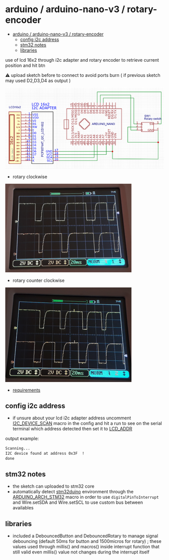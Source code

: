 # arduino / arduino-nano-v3 / rotary-encoder

<!-- TOC -->
- [arduino / arduino-nano-v3 / rotary-encoder](#arduino--arduino-nano-v3--rotary-encoder)
  * [config i2c address](#config-i2c-address)
  * [stm32 notes](#stm32-notes)
  * [libraries](#libraries)
<!-- TOCEND -->

use of lcd 16x2 through i2c adapter and rotary encoder to retrieve current position and hit btn

:warning: upload sketch before to connect to avoid ports burn ( if previous sketch may used D2,D3,D4 as output )

![](data/img/schematics.png)

- rotary clockwise

<img width=400 src="data/img/rotary-scope-cw.png"></img>

- rotary counter clockwise

<img width=400 src="data/img/rotary-scope-ccw.png"></img>

- [requirements](https://github.com/devel0/iot-examples#development)

## config i2c address

- if unsure about your lcd i2c adapter address uncomment [I2C_DEVICE_SCAN](https://github.com/devel0/iot-examples/blob/f759cba72e2c8006ac51bb9e12f64af73c2bbde8/arduino/arduino-nano-v3/rotary-encoder/config.h#L23) macro in the config and hit a run to see on the serial terminal which address detected then set it to [LCD_ADDR](https://github.com/devel0/iot-examples/blob/f759cba72e2c8006ac51bb9e12f64af73c2bbde8/arduino/arduino-nano-v3/rotary-encoder/config.h#L24)

output example:

```
Scanning...                                                                                                           
I2C device found at address 0x3F  !                                                                                   
done
```

## stm32 notes

- the sketch can uploaded to stm32 core
- automatically detect [stm32duino](https://github.com/stm32duino/Arduino_Core_STM32) environment through the [ARDUINO_ARCH_STM32](https://github.com/devel0/iot-examples/blob/f759cba72e2c8006ac51bb9e12f64af73c2bbde8/arduino/arduino-nano-v3/rotary-encoder/config.h#L11) macro in order to use `digitalPinToInterrupt` and Wire.setSDA and Wire.setSCL to use custom bus between availables

## libraries

- included a DebouncedButton and DebouncedRotary to manage signal debouncing (default 50ms for button and 1500micros for rotary) ; these values used through millis() and macros() inside interrupt function that still valid even millis() value not changes during the interrupt itself